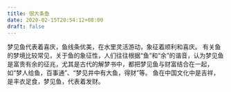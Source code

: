 ```yaml
---
title: 很大条鱼
date: 2020-02-15T20:54:12+08:00
draft: false
---
```


梦见鱼代表着喜庆，鱼线条优美，在水里灵活游动，象征着顺利和喜庆。
有关鱼的梦境比较常见，关于鱼的象征性，人们往往根据“鱼”和“余”的谐音，认为梦见鱼是富贵有余的征兆，尤其是古代的解梦书中，都把梦见鱼与财富结合在一起，如“梦人给鱼，百事通”、“梦见井中有大鱼，得财”等。
鱼在中国文化中是吉祥，是丰衣足食，梦见鱼，代表着发财。
